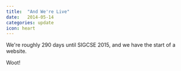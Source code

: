 ```yaml
---
title:  "And We're Live"
date:   2014-05-14
categories: update
icon: heart
---
```


We're roughly 290 days until SIGCSE 2015, and we have the start of a website. 

Woot!
